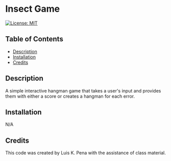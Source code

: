 # Insect Game
[![License: MIT](https://img.shields.io/badge/License-MIT-yellow.svg)](https://opensource.org/licenses/MIT)

## Table of Contents
- [Description](#description)
- [Installation](#installation)
- [Credits](#credits)

## Description
A simple interactive hangman game
that takes a user's input and 
provides them with either a score
or creates a hangman for each error.

## Installation
N/A

## Credits
This code was created by Luis K. Pena with the assistance
of class material.
